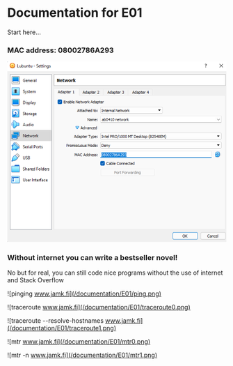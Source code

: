 # Documentation for E01

Start here...

### MAC address: 08002786A293


![network settings first](/documentation/E01/network0.png)

### Without internet you can write a bestseller novel!
No but for real, you can still code nice programs without the use of internet and Stack Overflow 


![pinging www.jamk.fi](/documentation/E01/ping.png)


![traceroute www.jamk.fi](/documentation/E01/traceroute0.png)


![traceroute --resolve-hostnames www.jamk.fi](/documentation/E01/traceroute1.png)


![mtr www.jamk.fi](/documentation/E01/mtr0.png)


![mtr -n www.jamk.fi](/documentation/E01/mtr1.png)